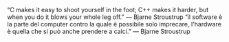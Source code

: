 “C makes it easy to shoot yourself in the foot; C++ makes it harder, but when you do it blows your whole leg off.” ― Bjarne Stroustrup “il software è la parte del computer contro la quale è possibile solo imprecare, l'hardware è quella che si può anche prendere a calci.” ― Bjarne Stroustrup
